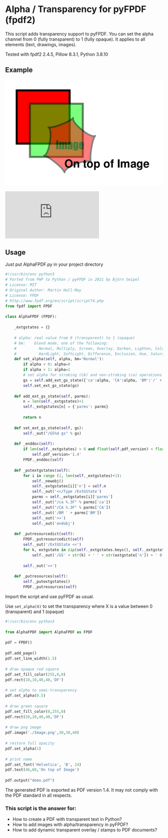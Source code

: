 # Alpha / Transparency for pyFPDF (fpdf2)
This script adds transparency support to pyFPDF. You can set the alpha channel from 0 (fully transparent) to 1 (fully opaque). It applies to all elements (text, drawings, images). 

Tested with fpdf2 2.4.5, Pillow 8.3.1, Python 3.8.10

## Example

![Transparent text, images and drawings in pyFPDF](https://raw.githubusercontent.com/digidigital/Extensions-and-Scripts-for-pyFPDF-fpdf2/main/alpha/result.jpg)

![PDF File](https://github.com/digidigital/Extensions-and-Scripts-for-pyFPDF-fpdf2/raw/main/alpha/demo.pdf)

## Usage

Just put AlphaFPDF.py in your project directory

```python
#!/usr/bin/env python3
# Ported from PHP to Python / pyFPDF in 2021 by Björn Seipel
# License: MIT 
# Original Author: Martin Hall-May
# License: FPDF 
# http://www.fpdf.org/en/script/script74.php
from fpdf import FPDF

class AlphaFPDF (FPDF):

    _extgstates = {}

    # alpha: real value from 0 (transparent) to 1 (opaque)
    # bm:    blend mode, one of the following:
    #          Normal, Multiply, Screen, Overlay, Darken, Lighten, ColorDodge, ColorBurn,
    #          HardLight, SoftLight, Difference, Exclusion, Hue, Saturation, Color, Luminosity
    def set_alpha(self, alpha, bm='Normal'):
        if alpha < 0: alpha=0
        if alpha > 1: alpha=1
        # set alpha for stroking (CA) and non-stroking (ca) operations
        gs = self.add_ext_gs_state({'ca':alpha, 'CA':alpha, 'BM':'/' + bm})
        self.set_ext_gs_state(gs)

    def add_ext_gs_state(self, parms):
        n = len(self._extgstates)+1
        self._extgstates[n] = {'parms': parms}
        
        return n
    
    def set_ext_gs_state(self, gs):
        self._out("/GS%d gs" % gs)
    
    def _enddoc(self):
        if len(self._extgstates) > 0 and float(self.pdf_version) < float(1.4):
            self.pdf_version='1.4'
        FPDF._enddoc(self)
    
    def _putextgstates(self):
        for i in range (1, len(self._extgstates)+1):
            self._newobj()
            self._extgstates[i]['n'] = self.n
            self._out('<</Type /ExtGState')
            parms = self._extgstates[i]['parms']
            self._out("/ca %.3F" % parms['ca'])
            self._out("/CA %.3F" % parms['CA'])
            self._out('/BM ' + parms['BM'])
            self._out('>>')
            self._out('endobj')
    
    def _putresourcedict(self):
        FPDF._putresourcedict(self)
        self._out('/ExtGState <<')
        for k, extgstate in zip(self._extgstates.keys(), self._extgstates.values()):
            self._out('/GS' + str(k) + ' ' + str(extgstate['n']) + ' 0 R')
                    
        self._out('>>')
                
    def _putresources(self):
        self._putextgstates()
        FPDF._putresources(self)
```

Import the script and use pyFPDF as usual.

Use `set_alpha(X)` to set the transparency where
X is a value between 0 (transparent) and 1 (opaque)

```python
#!/usr/bin/env python3

from AlphaFPDF import AlphaFPDF as FPDF 

pdf = FPDF()

pdf.add_page()
pdf.set_line_width(1.5)

# draw opaque red square
pdf.set_fill_color(255,0,0)
pdf.rect(10,10,40,40,'DF')

# set alpha to semi-transparency
pdf.set_alpha(0.5)

# draw green square
pdf.set_fill_color(0,255,0)
pdf.rect(20,20,40,40,'DF')

# draw png image
pdf.image('./Image.png',30,30,40)

# restore full opacity
pdf.set_alpha(1)

# print name
pdf.set_font('Helvetica', 'B', 24)
pdf.text(46,68,'On top of Image')

pdf.output("demo.pdf")
```

The generated PDF is exported as PDF version 1.4. It may not comply with the PDF standard in all respects. 

### This script is the answer for:
* How to create a PDF with transparent text in Python?
* How to add images with alpha/transparency in pyFPDF?
* How to add dynamic transparent overlay / stamps to PDF documents?
